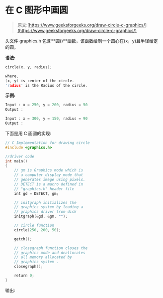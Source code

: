 # 在 C 图形中画圆

> 原文:[https://www.geeksforgeeks.org/draw-circle-c-graphics/](https://www.geeksforgeeks.org/draw-circle-c-graphics/)

头文件 graphics.h 包含**圆()**函数，该函数绘制一个圆心在(x，y)且半径给定的圆。

**语法:**

```cpp
circle(x, y, radius);

where,
(x, y) is center of the circle.
'radius' is the Radius of the circle.

```

**示例:**

```cpp
Input : x = 250, y = 200, radius = 50
Output : 

Input : x = 300, y = 150, radius = 90
Output : 

```

下面是用 C 画圆的实现:

```cpp
// C Implementation for drawing circle
#include <graphics.h>

//driver code
int main()
{
    // gm is Graphics mode which is
    // a computer display mode that
    // generates image using pixels.
    // DETECT is a macro defined in
    // "graphics.h" header file
    int gd = DETECT, gm;

    // initgraph initializes the
    // graphics system by loading a
    // graphics driver from disk
    initgraph(&gd, &gm, "");

    // circle function
    circle(250, 200, 50);

    getch();

    // closegraph function closes the
    // graphics mode and deallocates
    // all memory allocated by
    // graphics system .
    closegraph();

    return 0;
}
```

输出: